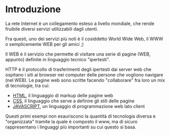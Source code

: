# Introduzione

La rete Internet è un collegamento esteso a livello mondiale, che rende
fruibile diversi servizi utilizzabili dagli utenti.

Fra questi, uno dei servizi più noti è il cosiddetto World Wide Web, il
WWW o semplicemente WEB per gli amici ;)

Il WEB è il servizio che permette di visitare una serie di pagine (WEB,
appunto) definite in linguaggio tecnico "ipertesti".

HTTP è il protocollo di trasferimenti degli ipertesti dai server web che
ospitano i siti ai browser nei computer delle persone che vogliono
navigare (nel WEB). Le pagine web sono scritte facendo "collaborare"
fra loro un mix di tecnologie, tra cui:

- [HTML](10_html5.md), il linguaggio di markup delle pagine web
- [CSS](20_css.md), il linguaggio che serve a definire gli stili delle pagine
- [JAVASCRIPT](30_js.md), un linguaggio di programmazione web lato client

Questi primi esempi non esauriscono la quantità di tecnologia diversa e
"organizzata" tramite la quale è composto il www, ma di sicuro
rappresentano i linguaggi più importanti su cui questo si basa.

<br>
<br>